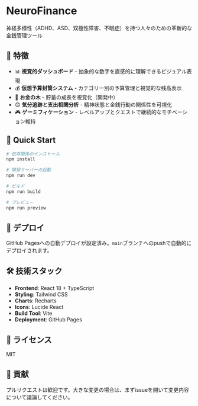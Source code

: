 # NeuroFinance

神経多様性（ADHD、ASD、双極性障害、不眠症）を持つ人々のための革新的な金銭管理ツール

## 🌟 特徴

- 📊 **視覚的ダッシュボード** - 抽象的な数字を直感的に理解できるビジュアル表現
- 💰 **仮想予算封筒システム** - カテゴリー別の予算管理と視覚的な残高表示
- 🌳 **お金の木** - 貯蓄の成長を視覚化（開発中）
- 😊 **気分追跡と支出相関分析** - 精神状態と金銭行動の関係性を可視化
- 🎮 **ゲーミフィケーション** - レベルアップとクエストで継続的なモチベーション維持

## 🚀 Quick Start

```bash
# 依存関係のインストール
npm install

# 開発サーバーの起動
npm run dev

# ビルド
npm run build

# プレビュー
npm run preview
```

## 📱 デプロイ

GitHub Pagesへの自動デプロイが設定済み。`main`ブランチへのpushで自動的にデプロイされます。

## 🛠 技術スタック

- **Frontend**: React 18 + TypeScript
- **Styling**: Tailwind CSS
- **Charts**: Recharts
- **Icons**: Lucide React
- **Build Tool**: Vite
- **Deployment**: GitHub Pages

## 📝 ライセンス

MIT

## 🤝 貢献

プルリクエストは歓迎です。大きな変更の場合は、まずissueを開いて変更内容について議論してください。

